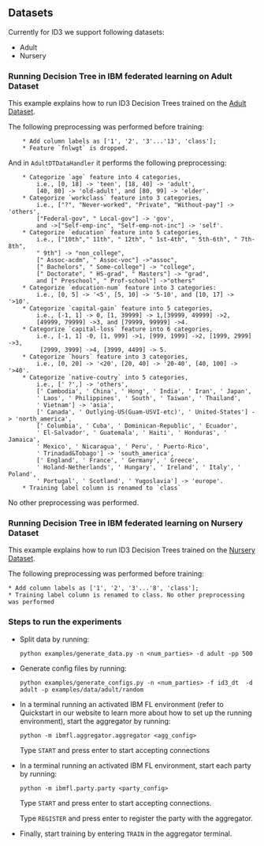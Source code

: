 ## Datasets
Currently for ID3 we support following datasets:
* Adult
* Nursery

### Running Decision Tree in IBM federated learning on Adult Dataset

This example explains how to run ID3 Decision Trees trained on the
[Adult Dataset](https://archive.ics.uci.edu/ml/datasets/Adult).

The following preprocessing was performed before training:
```text
    * Add column labels as ['1', '2', '3'...'13', 'class'];
    * Feature `fnlwgt` is dropped.
```
    
And in `AdultDTDataHandler` it performs the following preprocessing:
  
        * Categorize `age` feature into 4 categories,
            i.e., [0, 18] -> 'teen', [18, 40] -> 'adult',
            [40, 80] -> 'old-adult', and [80, 99] -> 'elder'.
        * Categorize `workclass` feature into 3 categories,
            i.e., ["?", "Never-worked", "Private", "Without-pay"] -> 'others',
            ["Federal-gov", " Local-gov"] -> 'gov',
            and ->["Self-emp-inc", "Self-emp-not-inc"] -> 'self'.
        * Categorize `education` feature into 5 categories,
            i.e., ["10th"," 11th", " 12th", " 1st-4th", " 5th-6th", " 7th-8th",
            " 9th"] -> "non_college",
            [" Assoc-acdm", " Assoc-voc"] ->"assoc",
            [" Bachelors", " Some-college"] -> "college",
            [" Doctorate", " HS-grad", " Masters"] -> "grad",
            and [" Preschool", " Prof-school"] ->"others"
        * Categorize `education-num` feature into 3 categories:
            i.e., [0, 5] -> '<5', [5, 10] -> '5-10', and [10, 17] -> '>10'.
        * Categorize `capital-gain` feature into 5 categories,
            i.e., [-1, 1] -> 0, [1, 39999] -> 1,[39999, 49999] ->2,
            [49999, 79999] ->3, and [79999, 99999] ->4.
        * Categorize `capital-loss` feature into 6 categories,
            i.e., [-1, 1] -0, [1, 999] ->1, [999, 1999] ->2, [1999, 2999] ->3,
             [2999, 3999] ->4, [3999, 4499] -> 5.
        * Categorize `hours` feature into 3 categories,
            i.e., [0, 20] -> '<20', [20, 40] -> '20-40', [40, 100] -> '>40'.
        * Categorize `native-coutry` into 5 categories,
            i.e., [' ?',] -> 'others',
            [' Cambodia', ' China', ' Hong', ' India', ' Iran', ' Japan',
            ' Laos', ' Philippines', ' South', ' Taiwan', ' Thailand',
            ' Vietnam'] -> 'asia',
            [' Canada', ' Outlying-US(Guam-USVI-etc)', ' United-States'] -> 'north_america',
            [' Columbia', ' Cuba', ' Dominican-Republic', ' Ecuador',
            ' El-Salvador', ' Guatemala', ' Haiti', ' Honduras', ' Jamaica',
            ' Mexico', ' Nicaragua', ' Peru', ' Puerto-Rico',
            ' Trinadad&Tobago'] -> 'south_america',
            [' England', ' France', ' Germany', ' Greece',
            ' Holand-Netherlands', ' Hungary', ' Ireland', ' Italy', ' Poland',
            ' Portugal', ' Scotland', ' Yugoslavia'] -> 'europe'.
        * Training label column is renamed to `class`

No other preprocessing was performed.

### Running Decision Tree in IBM federated learning on Nursery Dataset

This example explains how to run ID3 Decision Trees trained on the
[Nursery Dataset](https://archive.ics.uci.edu/ml/machine-learning-databases/nursery/).

The following preprocessing was performed before training:

    * Add column labels as ['1', '2', '3'...'8', 'class'];
    * Training label column is renamed to class. No other preprocessing was performed

### Steps to run the experiments
- Split data by running:

    ```
    python examples/generate_data.py -n <num_parties> -d adult -pp 500
    ```
- Generate config files by running:
    ```
    python examples/generate_configs.py -n <num_parties> -f id3_dt  -d adult -p examples/data/adult/random
    ```
- In a terminal running an activated IBM FL environment 
(refer to Quickstart in our website to learn more about how to set up the running environment), start the aggregator by running:
    ```
    python -m ibmfl.aggregator.aggregator <agg_config>
    ```
    Type `START` and press enter to start accepting connections
- In a terminal running an activated IBM FL environment, start each party by running:
    ```
    python -m ibmfl.party.party <party_config>
    ```
    Type `START` and press enter to start accepting connections.
    
    Type  `REGISTER` and press enter to register the party with the aggregator. 
- Finally, start training by entering `TRAIN` in the aggregator terminal.